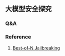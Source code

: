 ## 大模型安全探究



### Q&A


### Reference
1. [Best-of-N Jailbreaking](https://arxiv.org/html/2412.03556v2)
